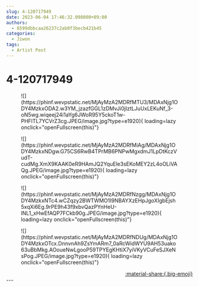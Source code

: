 ```yaml
---
slug: 4-120717949
date: 2023-06-04 17:46:32.098000+09:00
authors:
  - 6599dbbcaa26237c2ab0f3becb421b45
categories:
  - Jiwon
tags:
  - Artist Post
---
```


# 4-120717949

<div class="post-container" markdown="1">
<div class="content-container md-sidebar__scrollwrap" markdown="1">


<figure markdown="1">
![](https://phinf.wevpstatic.net/MjAyMzA2MDRfMTU3/MDAxNjg1ODY4MzkxODA2.w3YM_jzazfGGL1zDMvJi0jIztLJuUxLEKuNf_3-oN5wg.wiqeej24i1aYg6JWoR95Y5ckoT1w-PHFlTL7YCVrZ3cg.JPEG/image.jpg?type=e1920){ loading=lazy onclick="openFullscreen(this)"}
</figure>

<figure markdown="1">
![](https://phinf.wevpstatic.net/MjAyMzA2MDRfMiAg/MDAxNjg1ODY4MzkxNDgw.G75CS6RwB4TPrMB6PNPwMgxdmJ1LpDtKczVudT-cudMg.XmX9KAAK0eR9HAmJQ2YquEle3sEKoMEY2zL4oOLiVAQg.JPEG/image.jpg?type=e1920){ loading=lazy onclick="openFullscreen(this)"}
</figure>

<figure markdown="1">
![](https://phinf.wevpstatic.net/MjAyMzA2MDRfNzgg/MDAxNjg1ODY4MzkxNTc4.wCZqzy2BWTWMO1I9NBAYXzEHpJgoXIgbEjsh5xqXi6Eg.9rPE9h43f9xbvQazPYnHeU-lNL1_xHwEfAQP7FCkb90g.JPEG/image.jpg?type=e1920){ loading=lazy onclick="openFullscreen(this)"}
</figure>

<figure markdown="1">
![](https://phinf.wevpstatic.net/MjAyMzA2MDRfNDUg/MDAxNjg1ODY4MzkxOTcx.DnnvnAh9ZsYmARm7_0aRcWidWYU9AH53uako63uBbMkg.AOoueNwLgooP59TPYEgKHtiX7yiVKyVCuFeSJXeNsPog.JPEG/image.jpg?type=e1920){ loading=lazy onclick="openFullscreen(this)"}
</figure>


</div>
</div>

<div style="text-align: right;" markdown="1">
<a href="https://weverse.io/fromis9/artist/4-120717949" style="text-align: right;">:material-share:{.big-emoji}</a>
</div>
---
